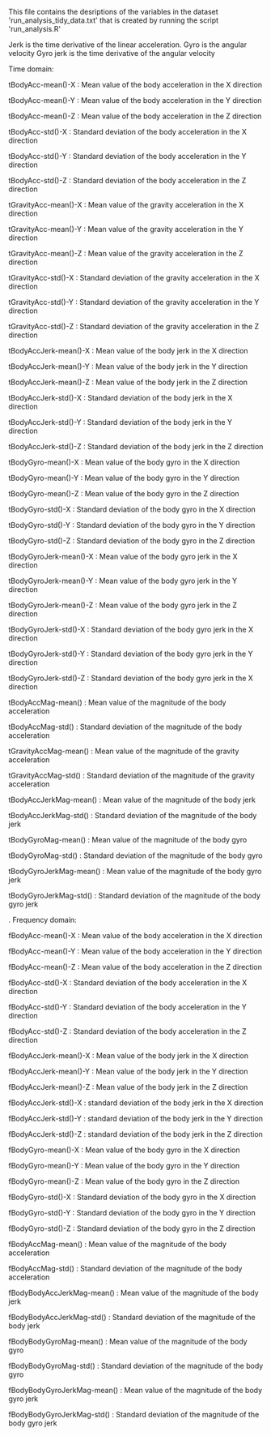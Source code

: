 This file contains the desriptions of the variables in the dataset 'run_analysis_tidy_data.txt' that is created by running the script 'run_analysis.R'

Jerk is the time derivative of the linear acceleration.
Gyro is the angular velocity
Gyro jerk is the time derivative of the angular velocity

Time domain:

tBodyAcc-mean()-X : Mean value of the body acceleration in the X direction 

tBodyAcc-mean()-Y : Mean value of the body acceleration in the Y direction

tBodyAcc-mean()-Z : Mean value of the body acceleration in the Z direction

tBodyAcc-std()-X : Standard deviation of the body acceleration in the X direction

tBodyAcc-std()-Y : Standard deviation of the body acceleration in the Y direction

tBodyAcc-std()-Z : Standard deviation of the body acceleration in the Z direction

tGravityAcc-mean()-X : Mean value of the gravity acceleration in the X direction

tGravityAcc-mean()-Y : Mean value of the gravity acceleration in the Y direction

tGravityAcc-mean()-Z : Mean value of the gravity acceleration in the Z direction

tGravityAcc-std()-X : Standard deviation of the gravity acceleration in the X direction

tGravityAcc-std()-Y : Standard deviation of the gravity acceleration in the Y direction

tGravityAcc-std()-Z : Standard deviation of the gravity acceleration in the Z direction

tBodyAccJerk-mean()-X : Mean value of the body jerk in the X direction

tBodyAccJerk-mean()-Y : Mean value of the body jerk in the Y direction

tBodyAccJerk-mean()-Z : Mean value of the body jerk in the Z direction

tBodyAccJerk-std()-X : Standard deviation of the body jerk in the X direction

tBodyAccJerk-std()-Y : Standard deviation of the body jerk in the Y direction

tBodyAccJerk-std()-Z : Standard deviation of the body jerk in the Z direction

tBodyGyro-mean()-X : Mean value of the body gyro in the X direction

tBodyGyro-mean()-Y : Mean value of the body gyro in the Y direction

tBodyGyro-mean()-Z : Mean value of the body gyro in the Z direction

tBodyGyro-std()-X : Standard deviation of the body gyro in the X direction

tBodyGyro-std()-Y : Standard deviation of the body gyro in the Y direction

tBodyGyro-std()-Z : Standard deviation of the body gyro in the Z direction

tBodyGyroJerk-mean()-X : Mean value of the body gyro jerk in the X direction

tBodyGyroJerk-mean()-Y : Mean value of the body gyro jerk in the Y direction

tBodyGyroJerk-mean()-Z : Mean value of the body gyro jerk in the Z direction

tBodyGyroJerk-std()-X : Standard deviation of the body gyro jerk in the X direction

tBodyGyroJerk-std()-Y : Standard deviation of the body gyro jerk in the Y direction

tBodyGyroJerk-std()-Z : Standard deviation of the body gyro jerk in the X direction

tBodyAccMag-mean() : Mean value of the magnitude of the body acceleration

tBodyAccMag-std() : Standard deviation of the magnitude of the body acceleration

tGravityAccMag-mean() : Mean value of the magnitude of the gravity acceleration

tGravityAccMag-std() : Standard deviation of the magnitude of the gravity acceleration

tBodyAccJerkMag-mean() : Mean value of the magnitude of the body jerk

tBodyAccJerkMag-std() : Standard deviation of the magnitude of the body jerk

tBodyGyroMag-mean() : Mean value of the magnitude of the body gyro

tBodyGyroMag-std() : Standard deviation of the magnitude of the body gyro

tBodyGyroJerkMag-mean() : Mean value of the magnitude of the body gyro jerk

tBodyGyroJerkMag-std() : Standard deviation of the magnitude of the body gyro jerk

.
Frequency domain:

fBodyAcc-mean()-X : Mean value of the body acceleration in the X direction

fBodyAcc-mean()-Y : Mean value of the body acceleration in the Y direction

fBodyAcc-mean()-Z : Mean value of the body acceleration in the Z direction

fBodyAcc-std()-X : Standard deviation of the body acceleration in the X direction

fBodyAcc-std()-Y : Standard deviation of the body acceleration in the Y direction

fBodyAcc-std()-Z : Standard deviation of the body acceleration in the Z direction

fBodyAccJerk-mean()-X : Mean value of the body jerk in the X direction

fBodyAccJerk-mean()-Y : Mean value of the body jerk in the Y direction

fBodyAccJerk-mean()-Z : Mean value of the body jerk in the Z direction

fBodyAccJerk-std()-X : standard deviation of the body jerk in the X direction

fBodyAccJerk-std()-Y : standard deviation of the body jerk in the Y direction

fBodyAccJerk-std()-Z : standard deviation of the body jerk in the Z direction

fBodyGyro-mean()-X : Mean value of the body gyro in the X direction

fBodyGyro-mean()-Y : Mean value of the body gyro in the Y direction

fBodyGyro-mean()-Z : Mean value of the body gyro in the Z direction

fBodyGyro-std()-X : Standard deviation of the body gyro in the X direction

fBodyGyro-std()-Y : Standard deviation of the body gyro in the Y direction

fBodyGyro-std()-Z : Standard deviation of the body gyro in the Z direction

fBodyAccMag-mean() : Mean value of the magnitude of the body acceleration

fBodyAccMag-std() : Standard deviation of the magnitude of the body acceleration

fBodyBodyAccJerkMag-mean() : Mean value of the magnitude of the body jerk

fBodyBodyAccJerkMag-std() : Standard deviation of the magnitude of the body jerk

fBodyBodyGyroMag-mean() : Mean value of the magnitude of the body gyro

fBodyBodyGyroMag-std() : Standard deviation of the magnitude of the body gyro

fBodyBodyGyroJerkMag-mean() : Mean value of the magnitude of the body gyro jerk

fBodyBodyGyroJerkMag-std() : Standard deviation of the magnitude of the body gyro jerk




